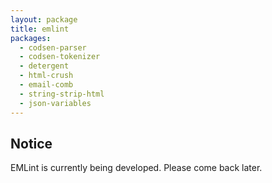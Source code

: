 ```yaml
---
layout: package
title: emlint
packages:
  - codsen-parser
  - codsen-tokenizer
  - detergent
  - html-crush
  - email-comb
  - string-strip-html
  - json-variables
---
```


## Notice

EMLint is currently being developed. Please come back later.
